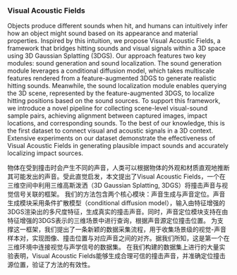 ### Visual Acoustic Fields

Objects produce different sounds when hit, and humans can intuitively infer how an object might sound based on its appearance and material properties. Inspired by this intuition, we propose Visual Acoustic Fields, a framework that bridges hitting sounds and visual signals within a 3D space using 3D Gaussian Splatting (3DGS). Our approach features two key modules: sound generation and sound localization. The sound generation module leverages a conditional diffusion model, which takes multiscale features rendered from a feature-augmented 3DGS to generate realistic hitting sounds. Meanwhile, the sound localization module enables querying the 3D scene, represented by the feature-augmented 3DGS, to localize hitting positions based on the sound sources. To support this framework, we introduce a novel pipeline for collecting scene-level visual-sound sample pairs, achieving alignment between captured images, impact locations, and corresponding sounds. To the best of our knowledge, this is the first dataset to connect visual and acoustic signals in a 3D context. Extensive experiments on our dataset demonstrate the effectiveness of Visual Acoustic Fields in generating plausible impact sounds and accurately localizing impact sources.

物体在受到撞击时会产生不同的声音，人类可以根据物体的外观和材质直观地推断其可能发出的声音。受此直觉启发，本文提出了Visual Acoustic Fields，一个在三维空间中利用三维高斯泼洒（3D Gaussian Splatting, 3DGS）将撞击声音与视觉信号关联的框架。
我们的方法包含两个核心模块：声音生成与声音定位。声音生成模块采用条件扩散模型（conditional diffusion model），输入由特征增强的3DGS渲染出的多尺度特征，生成真实的撞击声音。同时，声音定位模块支持在由特征增强的3DGS表示的三维场景中进行查询，根据声音源定位撞击位置。
为支撑这一框架，我们提出了一条新颖的数据采集流程，用于收集场景级的视觉-声音样本对，实现图像、撞击位置与对应声音之间的对齐。据我们所知，这是第一个在三维环境中连接视觉与声学信号的数据集。
在我们构建的数据集上进行的大量实验表明，Visual Acoustic Fields能够生成合理可信的撞击声音，并准确定位撞击源位置，验证了方法的有效性。
